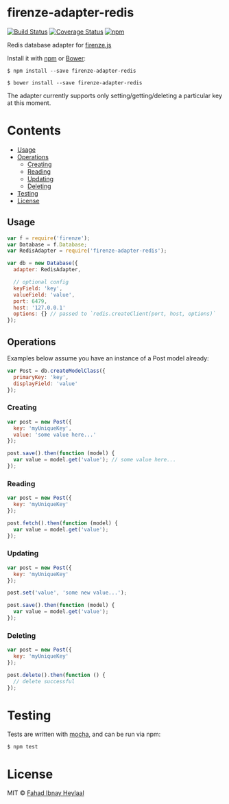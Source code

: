 # firenze-adapter-redis

[![Build Status](https://secure.travis-ci.org/fahad19/firenze-adapter-redis.png?branch=master)](http://travis-ci.org/fahad19/firenze-adapter-redis) [![Coverage Status](https://coveralls.io/repos/fahad19/firenze-adapter-redis/badge.svg?branch=master)](https://coveralls.io/r/fahad19/firenze-adapter-redis?branch=master) [![npm](https://img.shields.io/npm/v/firenze-adapter-redis.svg)](https://www.npmjs.com/package/firenze-adapter-redis)

Redis database adapter for [firenze.js](https://github.com/fahad19/firenze)

Install it with [npm](https://npmjs.com) or [Bower](http://bower.io):

```
$ npm install --save firenze-adapter-redis

$ bower install --save firenze-adapter-redis
```

The adapter currently supports only setting/getting/deleting a particular key at this moment.

<!-- START doctoc generated TOC please keep comment here to allow auto update -->
<!-- DON'T EDIT THIS SECTION, INSTEAD RE-RUN doctoc TO UPDATE -->
# Contents

  - [Usage](#usage)
  - [Operations](#operations)
    - [Creating](#creating)
    - [Reading](#reading)
    - [Updating](#updating)
    - [Deleting](#deleting)
- [Testing](#testing)
- [License](#license)

<!-- END doctoc generated TOC please keep comment here to allow auto update -->

<!--docume:src/index.js-->
## Usage

```js
var f = require('firenze');
var Database = f.Database;
var RedisAdapter = require('firenze-adapter-redis');

var db = new Database({
  adapter: RedisAdapter,

  // optional config
  keyField: 'key',
  valueField: 'value',
  port: 6479,
  host: '127.0.0.1'
  options: {} // passed to `redis.createClient(port, host, options)`
});
```

## Operations

Examples below assume you have an instance of a Post model already:

```js
var Post = db.createModelClass({
  primaryKey: 'key',
  displayField: 'value'
});
```

### Creating

```js
var post = new Post({
  key: 'myUniqueKey',
  value: 'some value here...'
});

post.save().then(function (model) {
  var value = model.get('value'); // some value here...
});
```

### Reading

```js
var post = new Post({
  key: 'myUniqueKey'
});

post.fetch().then(function (model) {
  var value = model.get('value');
});
```

### Updating

```js
var post = new Post({
  key: 'myUniqueKey'
});

post.set('value', 'some new value...');

post.save().then(function (model) {
  var value = model.get('value');
});
```

### Deleting

```js
var post = new Post({
  key: 'myUniqueKey'
});

post.delete().then(function () {
  // delete successful
});
```

<!--/docume:src/index.js-->

# Testing

Tests are written with [mocha](http://mochajs.org/), and can be run via npm:

```
$ npm test
```

# License

MIT © [Fahad Ibnay Heylaal](http://fahad19.com)
